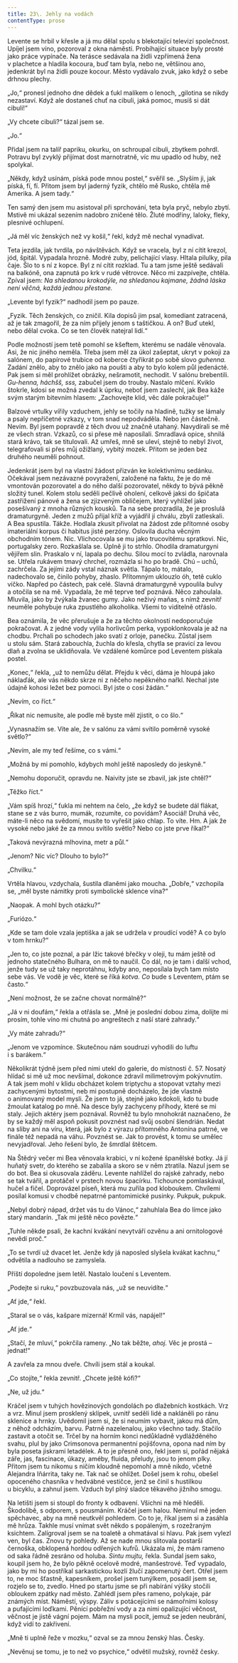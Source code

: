 ```yaml
---
title: 23\. Jehly na vodách
contentType: prose
---
```


Levente se hrbil v křesle a já mu dělal spolu s blekotající televizí společnost. Upíjel jsem víno, pozoroval z okna náměstí. Probíhající situace byly prosté jako práce vypínače. Na terásce sedávala na židli vzpřímená žena v plachetce a hladila kocoura, buď tam byla, nebo ne, většinou ano, jedenkrát byl na židli pouze kocour. Město vydávalo zvuk, jako když o sebe drhnou plechy.

„Jo,“ pronesl jednoho dne dědek a ťukl malíkem o lenoch, „gilotina se nikdy nezastaví. Když ale dostaneš chuť na cibuli, jaká pomoc, musíš si dát cibuli!“

„Vy chcete cibuli?“ tázal jsem se.

„Jo.“

Přidal jsem na talíř papriku, okurku, on schroupal cibuli, zbytkem pohrdl. Potravu byl zvyklý přijímat dost marnotratně, víc mu upadlo od huby, než spolykal.

„Někdy, když usínám, píská pode mnou postel,“ svěřil se. „Slyším ji, jak píská, fí, fí. Přitom jsem byl jaderný fyzik, chtělo mě Rusko, chtěla mě Amerika. A jsem tady.“

Ten samý den jsem mu asistoval při sprchování, teta byla pryč, nebylo zbytí. Mstivě mi ukázal sezením nadobro zničené tělo. Žluté modřiny, laloky, fleky, plesnivé ochlupení.

„Já měl víc ženských než vy košil,“ řekl, když mě nechal vynadívat.

Teta jezdila, jak tvrdila, po návštěvách. Když se vracela, byl z ní cítit krezol, jód, špitál. Vypadala hrozně. Modré zuby, pelichající vlasy. Hltala pilulky, pila čaje. Šlo to s ní z kopce. Byl z ní cítit rozklad. Tu a tam jsme ještě sedávali na balkóně, ona zapnutá po krk v rudé větrovce. Něco mi zazpívejte, chtěla. Zpíval jsem: _Na shledanou krokodýle, na shledanou kajmane, žádná láska není věčná, každá jednou přestane._

„Levente byl fyzik?“ nadhodil jsem po pauze.

„Fyzik. Těch ženských, co zničil. Kila dopisů jim psal, komediant zatracená, až je tak zmagořil, že za ním přijely jenom s taštičkou. A on? Buď utekl, nebo dělal cvoka. Co se ten člověk natejral lidí.“

Podle možností jsem tetě pomohl se kšeftem, kterému se nadále věnovala. Asi, že nic jiného neměla. Třeba jsem měl za úkol zašeptat, ukryt v pokoji za salónem, do papírové trubice od koberce čtyřikrát po sobě slovo _guhenna._ Zadání znělo, aby to znělo jako na poušti a aby to bylo kolem půl jedenácté. Pak jsem si měl prohlížet obráz­ky, nešramotit, nechodit. V salónu brebentili. _Gu-henna, háchšš, sss,_ zabučel jsem do trouby. Nastalo mlčení. Kviklo štokrle, kdosi se možná zvedal k úprku, neboť jsem zaslechl, jak Bea káže svým starým bitevním hlasem: „Zachovejte klid, věc dále pokračuje!“

Balzové vrtulky vířily vzduchem, jehly se točily na hladině, tužky se lámaly a psaly nepříčetné vzkazy, v tom snad nepodváděla. Nebo jen částečně. Nevím. Byl jsem popravdě z těch dvou už značně utahaný. Navydírali se mě ze všech stran. Vzkazů, co si přese mě naposílali. Smradlavá opice, shnilá stará krávo, tak se titulovali. Až umřeš, mně se uleví, stejně to nebyl život, telegrafovali si přes můj ožižlaný, vybitý mozek. Přitom se jeden bez druhého neuměli pohnout.

Jedenkrát jsem byl na vlastní žádost přizván ke kolektivnímu sedánku. Očekával jsem nezávazné povyražení, založené na faktu, že je do mě vmontován pozorovatel a do něho další pozorovatel, někdy to bývá pěkně složitý tunel. Kolem stolu seděli pečlivě oholení, celkově jaksi do špičata zastřižení pánové a žena se zjizveným obličejem, který vyhlížel jako posešívaný z mnoha různých kousků. Ta na sebe prozradila, že je proslulá dramaturgyně. Jeden z mužů přijal kříž a vyjádřil jí chválu, zbylí zatleskali. A Bea spustila. Tákže. Hodlala zkusit přivolat na žádost zde přítomné osoby imateriální korpus či habitus jisté perzóny. Oslovila ducha věcným obchodním tónem. Nic. Vlichocovala se mu jako trucovitému spratkovi. Nic, portugalsky zero. Rozkašlala se. Úplně ji to strhlo. Ohodila dramaturgyni vějířem slin. Praskalo v ní, lapala po dechu. Silou mocí to zvládla, narovnala se. Utřela rukávem tmavý chrchel, rozmázla si ho po bradě. Chú – uchů, zachrčela. Za jejími zády vstal náznak světla. Tápalo to, mátalo, nadechovalo se, činilo pohyby, zhaslo. Přítomným uklouzlo óh, tetě cuklo víčko. Napřed po částech, pak celé. Slavná dramaturgyně vypoulila bulvy a otočila se na mě. Vypadala, že mě teprve teď poznává. Něco zahoulala. Mluvila, jako by žvýkala žvanec gumy. Jako neživý maňas, s nímž zevnitř neuměle pohybuje ruka zpustlého alkoholika. Všemi to viditelně otřáslo.

Bea oznámila, že věc přerušuje a že za těchto okolností nedoporučuje pokračovat. A z jedné vody vylila horlivcům perka, vypoklonkovala je až na chodbu. Prchali po schodech jako svatí z orloje, panečku. Zůstal jsem u stolu sám. Stará zabouchla, žuchla do křesla, chytla se pravicí za levou dlaň a zvolna se uklidňovala. Ve vzdálené komůrce pod Leventem pískala postel.

„Konec,“ řekla, „už to nemůžu dělat. Přejdu k věci, dáma je hloupá jako náklaďák, ale vás někdo skrze ni z něčeho nepěkného nařkl. Nechal jste údajně kohosi ležet bez pomoci. Byl jste o cosi žádán.“

„Nevím, co říct.“

„Říkat nic nemusíte, ale podle mě byste měl zjistit, o co šlo.“

„Vynasnažím se. Víte ale, že v salónu za vámi svítilo poměrně vysoké světlo?“

„Nevím, ale my teď řešíme, co s vámi.“

„Možná by mi pomohlo, kdybych mohl ještě naposledy do jeskyně.“

„Nemohu doporučit, opravdu ne. Naivity jste se zbavil, jak jste chtěl?“

„Těžko říct.“

„Vám spíš hrozí,“ ťukla mi nehtem na čelo, „že když se budete dál flákat, stane se z vás burro, mumák, rozumíte, co povídám? Asociál! Druhá věc, máte-li něco na svědomí, musíte to vyřešit jako chlap. To víte. Hm. A jak že vysoké nebo jaké že za mnou svítilo světlo? Nebo co jste prve říkal?“

„Taková nevýrazná mlhovina, metr a půl.“

„Jenom? Nic víc? Dlouho to bylo?“

„Chvilku.“

Vrtěla hlavou, vzdychala, šustila dlaněmi jako moucha. „Dobře,“ vzchopila se, „měl byste námitky proti symbolické sklence vína?“

„Naopak. A mohl bych otázku?“

„Furiózo.“

„Kde se tam dole vzala jeptiška a jak se udržela v proudící vodě? A co bylo v tom hrnku?“

„Jen to, co jste poznal, a pár lžic takové břečky v oleji, tu mám ještě od jednoho statečného Bulhara, on mě to naučil. Co dál, no je tam i další vchod, jenže tudy se už taky neprotáhnu, kdyby ano, neposílala bych tam místo sebe vás. Ve vodě je věc, které se říká _kotva. Co_ bude s Leventem, ptám se často.“

„Není možnost, že se začne chovat normálně?“

„Já v ni doufám,“ řekla a otřásla se. „Mně je poslední dobou zima, dolijte mi prosím, tohle víno mi chutná po angreštech z naší staré zahrady.“

„Vy máte zahradu?“

„Jenom ve vzpomínce. Skutečnou nám soudruzi vyhodili do luftu i s barákem.“

Několikrát týdně jsem před nimi utekl do galerie, do místnosti č. 57. Nosatý hlídač si mě už moc nevšímal, dokonce zdravil milimetrovým pokývnutím. A tak jsem mohl v klidu obcházet kolem triptychu a stopovat vztahy mezi zachycenými bytostmi, neb mi postupně docházelo, že jde vlastně o animovaný model mysli. Že jsem to já, stejně jako kdokoli, kdo tu bude žmoulat katalog po mně. Na desce byly zachyceny příhody, které se mi staly. Jejich aktéry jsem poznával. Rovněž tu bylo mnohokrát naznačeno, že by se každý měl aspoň pokusit povznést nad svůj osobní šlendrián. Nedat na sliby ani na víru, která, jak bylo z výrazu přítomného Antonína patrné, ve finále též nepadá na váhu. Povznést se. Jak to provést, k tomu se umělec nevyjadřoval. Jeho řešení bylo, že šmrdlal štětcem.

Na Štědrý večer mi Bea věnovala krabici, v ní kožené španělské botky. Já jí huňatý svetr, do kterého se zabalila a skoro se v něm ztratila. Nazul jsem se do bot. Bea si okusovala záděru. Levente nahlížel do rajské zahrady, nebo se tak tvářil, a protáčel v prstech novou špacírku. Tichounce pomlaskával, hučel a fičel. Doprovázel píseň, která mu zuřila pod kloboukem. Chvílemi posílal komusi v chodbě nepatrné pantomimické pusinky. Pukpuk, pukpuk.

„Nebyl dobrý nápad, držet vás tu do Vánoc,“ zahuhlala Bea do límce jako starý mandarín. „Tak mi ještě něco povězte.“

„Tuhle někde psali, že kachní kvákání nevytváří ozvěnu a ani ornitologové nevědí proč.“

„To se tvrdí už dvacet let. Jenže kdy já naposled slyšela kvákat kachnu,“ odvětila a nadlouho se zamyslela.

Příští dopoledne jsem letěl. Nastalo loučení s Leventem.

„Podejte si ruku,“ povzbuzovala nás, „už se neuvidíte.“

„Ať jde,“ řekl.

„Staral se o vás, kašpare mizerná! Krmil vás, napájel!“

„Ať jde.“

„Stačí, že mluví,“ pokrčila rameny. „No tak běžte, _ahoj._ Věc je prostá – jednat!“

A zavřela za mnou dveře. Chvíli jsem stál a koukal.

„Co stojíte,“ řekla zevnitř. „Chcete ještě kófi?“

„Ne, už jdu.“

Kráčel jsem v tuhých hovězinových gondolách po dlažebních kostkách. Vrz a vrz. Minul jsem prosklený sklípek, uvnitř seděli lidé a nakláněli po ránu sklenice a hrnky. Uvědomil jsem si, že si neumím vybavit, jakou má dům, z něhož odcházím, barvu. Patrně nazelenalou, jako všechno tady. Stačilo zastavit a otočit se. Trčel by na horním konci nedůkladně vydlážděného svahu, plul by jako Crimsonova permanentní pojišťovna, opona nad ním by byla poseta jiskrami letadélek. A to je přesně ono, řekl jsem si, pořád nějaká záře, jas, fascinace, úkazy, améby, fluida, přeludy, jsou to jenom plky. Přitom jsem tu nikomu s ničím kloudně nepomohl a mně nikdo, včetně Alejandra Iñárrita, taky ne. Tak nač se ohlížet. Došel jsem k rohu, obešel opoceného chasníka v hedvábné vestičce, jenž se činil s hustilkou u bicyklu, a zahnul jsem. Vzduch byl plný sladce těkavého jižního smogu.

Na letišti jsem si stoupl do fronty k odbavení. Všichni na mě hleděli. Škodolibě, s odporem, s pousmáním. Kráčel jsem halou. Neminul mě jeden spěchavec, aby na mně neutkvěl pohledem. Co to je, říkal jsem si a zasáhla mě hrůza. Takhle musí vnímat svět někdo s popáleným, s rozežraným ksichtem. Zalígroval jsem se na toaletě a ohmatával si hlavu. Pak jsem vylezl ven, byl čas. Znovu ty pohledy. Až se nade mnou slitovala postarší černoška, obklopená hordou odřených kufrů. Ukázala mi, že mám rameno od saka řádně zesráno od holuba. _Sintu mujtu,_ řekla. Sundal jsem sako, koupil jsem ho, že bylo pěkně ocelově modré, manšestrové. Teď vypadalo, jako by mi ho postříkal sarkastickou kozlí žlučí zapomenutý čert. Otřel jsem to, ne moc šťastně, kapesníkem, prošel jsem tunýlkem, posadil jsem se, rozjelo se to, zvedlo. Hned po startu jsme se při nabírání výšky stočili obloukem zpátky nad město. Zahlédl jsem přes rameno, polykaje, pár známých míst. Náměstí, výspy. Záliv s potácejícími se námořními kolosy a pufajícími loďkami. Pěnící pobřežní vody a za nimi opalizující věčnost, věčnost je jistě vágní pojem. Mám na mysli pocit, jemuž se jeden neubrání, když vidí to zakřivení.

„Mně ti uplně řeže v mozku,“ ozval se za mnou ženský hlas. Česky.

„Nevěnuj se tomu, je to než vo psychice,“ odvětil mužský, rovněž česky.
